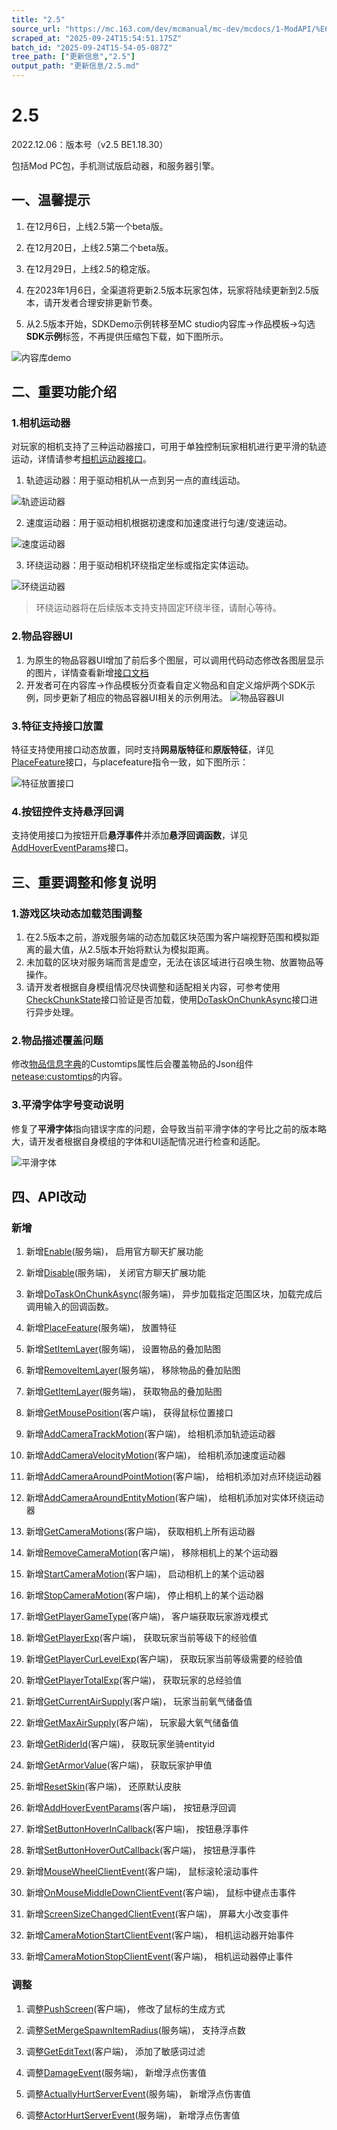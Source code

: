 ```yaml
---
title: "2.5"
source_url: "https://mc.163.com/dev/mcmanual/mc-dev/mcdocs/1-ModAPI/%E6%9B%B4%E6%96%B0%E4%BF%A1%E6%81%AF/2.5.html"
scraped_at: "2025-09-24T15:54:51.175Z"
batch_id: "2025-09-24T15-54-05-087Z"
tree_path: ["更新信息","2.5"]
output_path: "更新信息/2.5.md"
---
```


#  2.5

2022.12.06：版本号（v2.5 BE1.18.30）

包括Mod PC包，手机测试版启动器，和服务器引擎。

##  一、温馨提示

1.  在12月6日，上线2.5第一个beta版。
    
2.  在12月20日，上线2.5第二个beta版。
    
3.  在12月29日，上线2.5的稳定版。
    
4.  在2023年1月6日，全渠道将更新2.5版本玩家包体，玩家将陆续更新到2.5版本，请开发者合理安排更新节奏。
    
5.  从2.5版本开始，SDKDemo示例转移至MC studio内容库→作品模板→勾选**SDK示例**标签，不再提供压缩包下载，如下图所示。
    

![内容库demo](https://mc.163.com/dev/mcmanual/mc-dev/assets/img/contentlib.f33e9bc5.png)

##  二、重要功能介绍

###  1.相机运动器

对玩家的相机支持了三种运动器接口，可用于单独控制玩家相机进行更平滑的轨迹运动，详情请参考[相机运动器接口](/接口/玩家/摄像机#addcameratrackmotion)。

1.  轨迹运动器：用于驱动相机从一点到另一点的直线运动。

![轨迹运动器](https://mc.163.com/dev/mcmanual/mc-dev/assets/img/cameratrackmotion.005181cc.gif)

2.  速度运动器：用于驱动相机根据初速度和加速度进行匀速/变速运动。

![速度运动器](https://mc.163.com/dev/mcmanual/mc-dev/assets/img/cameravelocitymotion.3db78e57.gif)

3.  环绕运动器：用于驱动相机环绕指定坐标或指定实体运动。

![环绕运动器](https://mc.163.com/dev/mcmanual/mc-dev/assets/img/camerarotatemotion.7c49f6b8.gif)

> 环绕运动器将在后续版本支持支持固定环绕半径，请耐心等待。

###  2.物品容器UI

1.  为原生的物品容器UI增加了前后多个图层，可以调用代码动态修改各图层显示的图片，详情查看新增[接口文档](/接口/物品#setitemlayer)
2.  开发者可在内容库→作品模板分页查看自定义物品和自定义熔炉两个SDK示例，同步更新了相应的物品容器UI相关的示例用法。 ![物品容器UI](https://mc.163.com/dev/mcmanual/mc-dev/assets/img/itemcontainerUI.c0945f08.gif)

###  3.特征支持接口放置

特征支持使用接口动态放置，同时支持**网易版特征**和**原版特征**，详见[PlaceFeature](/接口/世界/地图#placefeature)接口，与placefeature指令一致，如下图所示：

![特征放置接口](https://mc.163.com/dev/mcmanual/mc-dev/assets/img/placefeature.29995446.gif)

###  4.按钮控件支持悬浮回调

支持使用接口为按钮开启**悬浮事件**并添加**悬浮回调函数**，详见[AddHoverEventParams](/接口/自定义UI/UI控件#addhovereventparams)接口。

##  三、重要调整和修复说明

###  1.游戏区块动态加载范围调整

1.  在2.5版本之前，游戏服务端的动态加载区块范围为客户端视野范围和模拟距离的最大值，从2.5版本开始将默认为模拟距离。
2.  未加载的区块对服务端而言是虚空，无法在该区域进行召唤生物、放置物品等操作。
3.  请开发者根据自身模组情况尽快调整和适配相关内容，可参考使用[CheckChunkState](/接口/世界/地图#checkchunkstate)接口验证是否加载，使用[DoTaskOnChunkAsync](/接口/世界/地图#dotaskonchunkasync)接口进行异步处理。

###  2.物品描述覆盖问题

修改[物品信息字典](https://mc.163.com/dev/mcmanual/mc-dev/mcguide/20-玩法开发/10-基本概念/1-我的世界基础概念.html#物品信息字典)的Customtips属性后会覆盖物品的Json组件[netease:customtips](https://mc.163.com/dev/mcmanual/mc-dev/mcguide/20-玩法开发/15-自定义游戏内容/1-自定义物品/1-自定义基础物品.html#netease-customtips)的内容。

###  3.平滑字体字号变动说明

修复了**平滑字体**指向错误字库的问题，会导致当前平滑字体的字号比之前的版本略大，请开发者根据自身模组的字体和UI适配情况进行检查和适配。

![平滑字体](https://mc.163.com/dev/mcmanual/mc-dev/assets/img/fontchanges.04cec0ea.png)

##  四、API改动

###  新增

1.  新增[Enable](/接口/实体/官方聊天扩展#enable)(服务端)， 启用官方聊天扩展功能
    
2.  新增[Disable](/接口/实体/官方聊天扩展#disable)(服务端)， 关闭官方聊天扩展功能
    
3.  新增[DoTaskOnChunkAsync](/接口/世界/地图#dotaskonchunkasync)(服务端)， 异步加载指定范围区块，加载完成后调用输入的回调函数。
    
4.  新增[PlaceFeature](/接口/世界/地图#placefeature)(服务端)， 放置特征
    
5.  新增[SetItemLayer](/接口/物品#setitemlayer)(服务端)， 设置物品的叠加贴图
    
6.  新增[RemoveItemLayer](/接口/物品#removeitemlayer)(服务端)， 移除物品的叠加贴图
    
7.  新增[GetItemLayer](/接口/物品#getitemlayer)(服务端)， 获取物品的叠加贴图
    
8.  新增[GetMousePosition](/接口/控制#getmouseposition)(客户端)， 获得鼠标位置接口
    
9.  新增[AddCameraTrackMotion](/接口/玩家/摄像机#addcameratrackmotion)(客户端)， 给相机添加轨迹运动器
    
10.  新增[AddCameraVelocityMotion](/接口/玩家/摄像机#addcameravelocitymotion)(客户端)， 给相机添加速度运动器
     
11.  新增[AddCameraAroundPointMotion](/接口/玩家/摄像机#addcameraaroundpointmotion)(客户端)， 给相机添加对点环绕运动器
     
12.  新增[AddCameraAroundEntityMotion](/接口/玩家/摄像机#addcameraaroundentitymotion)(客户端)， 给相机添加对实体环绕运动器
     
13.  新增[GetCameraMotions](/接口/玩家/摄像机#getcameramotions)(客户端)， 获取相机上所有运动器
     
14.  新增[RemoveCameraMotion](/接口/玩家/摄像机#removecameramotion)(客户端)， 移除相机上的某个运动器
     
15.  新增[StartCameraMotion](/接口/玩家/摄像机#startcameramotion)(客户端)， 启动相机上的某个运动器
     
16.  新增[StopCameraMotion](/接口/玩家/摄像机#stopcameramotion)(客户端)， 停止相机上的某个运动器
     
17.  新增[GetPlayerGameType](/接口/玩家/游戏模式#getplayergametype)(客户端)， 客户端获取玩家游戏模式
     
18.  新增[GetPlayerExp](/接口/玩家/属性#getplayerexp)(客户端)， 获取玩家当前等级下的经验值
     
19.  新增[GetPlayerCurLevelExp](/接口/玩家/属性#getplayercurlevelexp)(客户端)， 获取玩家当前等级需要的经验值
     
20.  新增[GetPlayerTotalExp](/接口/玩家/属性#getplayertotalexp)(客户端)， 获取玩家的总经验值
     
21.  新增[GetCurrentAirSupply](/接口/实体/属性#getcurrentairsupply)(客户端)， 玩家当前氧气储备值
     
22.  新增[GetMaxAirSupply](/接口/实体/属性#getmaxairsupply)(客户端)， 玩家最大氧气储备值
     
23.  新增[GetRiderId](/接口/实体/属性#getriderid)(客户端)， 获取玩家坐骑entityid
     
24.  新增[GetArmorValue](/接口/玩家/属性#getarmorvalue)(客户端)， 获取玩家护甲值
     
25.  新增[ResetSkin](/接口/玩家/渲染#resetskin)(客户端)， 还原默认皮肤
     
26.  新增[AddHoverEventParams](/接口/自定义UI/UI控件#addhovereventparams)(客户端)， 按钮悬浮回调
     
27.  新增[SetButtonHoverInCallback](/接口/自定义UI/UI控件#setbuttonhoverincallback)(客户端)， 按钮悬浮事件
     
28.  新增[SetButtonHoverOutCallback](/接口/自定义UI/UI控件#setbuttonhoveroutcallback)(客户端)， 按钮悬浮事件
     
29.  新增[MouseWheelClientEvent](/事件/控制#mousewheelclientevent)(客户端)， 鼠标滚轮滚动事件
     
30.  新增[OnMouseMiddleDownClientEvent](/事件/控制#onmousemiddledownclientevent)(客户端)， 鼠标中键点击事件
     
31.  新增[ScreenSizeChangedClientEvent](/事件/UI#screensizechangedclientevent)(客户端)， 屏幕大小改变事件
     
32.  新增[CameraMotionStartClientEvent](/事件/玩家#cameramotionstartclientevent)(客户端)， 相机运动器开始事件
     
33.  新增[CameraMotionStopClientEvent](/事件/玩家#cameramotionstopclientevent)(客户端)， 相机运动器停止事件
     

###  调整

1.  调整[PushScreen](/接口/自定义UI/通用#pushscreen)(客户端)， 修改了鼠标的生成方式
    
2.  调整[SetMergeSpawnItemRadius](/接口/世界/地图#setmergespawnitemradius)(服务端)， 支持浮点数
    
3.  调整[GetEditText](/接口/自定义UI/UI控件#getedittext)(客户端)， 添加了敏感词过滤
    
4.  调整[DamageEvent](/事件/实体#damageevent)(服务端)， 新增浮点伤害值
    
5.  调整[ActuallyHurtServerEvent](/事件/实体#actuallyhurtserverevent)(服务端)， 新增浮点伤害值
    
6.  调整[ActorHurtServerEvent](/事件/实体#actorhurtserverevent)(服务端)， 新增浮点伤害值